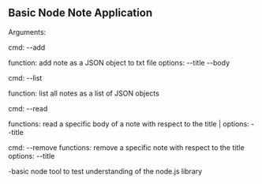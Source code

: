 Basic Node Note Application
--------------------------------
Arguments:

cmd: --add

function: add note as a JSON object to txt file
options:
--title
--body

cmd: --list

function: list all notes as a list of JSON objects

cmd: --read

functions: read a specific body of a note with respect to the title |
options:
--title

cmd: --remove
functions: remove a specific note with respect to the title
options:
--title


-basic node tool to test understanding of the node.js library
